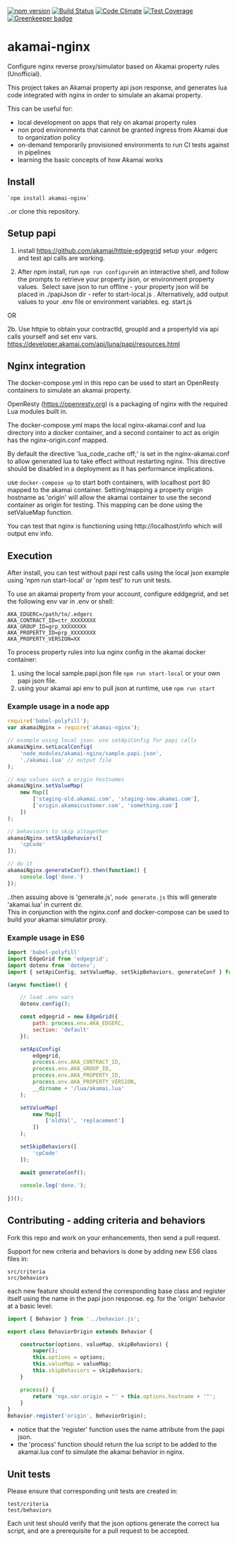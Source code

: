 [![npm version](https://badge.fury.io/js/akamai-nginx.svg)](https://badge.fury.io/js/akamai-nginx)
[![Build Status](https://travis-ci.org/wyvern8/akamai-nginx.svg?branch=master)](https://travis-ci.org/wyvern8/akamai-nginx)
[![Code Climate](https://codeclimate.com/github/wyvern8/akamai-nginx/badges/gpa.svg)](https://codeclimate.com/github/wyvern8/akamai-nginx)
[![Test Coverage](https://codeclimate.com/github/wyvern8/akamai-nginx/badges/coverage.svg)](https://codeclimate.com/github/wyvern8/akamai-nginx/coverage)
[![Greenkeeper badge](https://badges.greenkeeper.io/wyvern8/akamai-nginx.svg)](https://greenkeeper.io/)

# akamai-nginx
Configure nginx reverse proxy/simulator based on Akamai property rules (Unofficial).

This project takes an Akamai property api json response, and generates lua code integrated with nginx in order to 
simulate an akamai property.  

This can be useful for: 
- local development on apps that rely on akamai property rules
- non prod environments that cannot be granted ingress from Akamai due to organization policy
- on-demand temporarily provisioned environments to run CI tests against in pipelines
- learning the basic concepts of how Akamai works

## Install
    `npm install akamai-nginx` 
    
..or clone this repository.

## Setup papi
1. install https://github.com/akamai/httpie-edgegrid 
setup your .edgerc and test api calls are working.

2. After npm install, run `npm run configure`in an interactive shell, and follow the prompts to retrieve your property json, or environment property values.  Select save json to run offline - your property json will be placed in ./papiJson dir - refer to start-local.js .  Alternatively, add output values to your .env file or environment variables. eg. start.js

OR

2b. Use httpie to obtain your contractId, groupId and 
a propertyId via api calls yourself and set env vars.
https://developer.akamai.com/api/luna/papi/resources.html

## Nginx integration
The docker-compose.yml in this repo can be used to start an OpenResty containers to simulate an akamai property.
  
OpenResty (https://openresty.org) is a packaging of nginx with the required Lua modules built in.

The docker-compose.yml maps the local nginx-akamai.conf and lua directory into a docker container, 
and a second container to act as origin has the nginx-origin.conf mapped.  

By default the directive 'lua_code_cache off;' is set in the nginx-akamai.conf to allow generated lua 
to take effect without restarting nginx.  This directive should be disabled in a deployment as it has performance implications.

use ```docker-compose up``` to start both containers, with localhost port 80 mapped to the akamai container.  Setting/mapping a property origin 
hostname as 'origin' will allow the akamai container to use the second container as origin for testing.  This mapping can be done using the setValueMap function.

You can test that nginx is functioning using http://localhost/info which will output env info.

## Execution
After install, you can test without papi rest calls using the local json example using 'npm run start-local' or 'npm test' to run unit tests.

To use an akamai property from your account, configure eddgegrid, and set the following env var in .env or shell:

    AKA_EDGERC=/path/to/.edgerc    
    AKA_CONTRACT_ID=ctr_XXXXXXXX
    AKA_GROUP_ID=grp_XXXXXXXX
    AKA_PROPERTY_ID=prp_XXXXXXXX
    AKA_PROPERTY_VERSION=XX
    
To process property rules into lua nginx config in the akamai docker container:

1. using the local sample.papi.json file `npm run start-local` or your own papi json file.
2. using your akamai api env to pull json at runtime, use `npm run start`

### Example usage in a node app
```javascript
require('babel-polyfill');
var akamaiNginx = require('akamai-nginx');

// example using local json. use setApiConfig for papi calls
akamaiNginx.setLocalConfig(
    'node_modules/akamai-nginx/sample.papi.json',
    './akamai.lua' // output file
);

// map values such a origin hostnames
akamaiNginx.setValueMap(
    new Map([
        ['staging-old.akamai.com', 'staging-new.akamai.com'],
        ['origin.akamaicustomer.com', 'something.com']
    ])
);

// behaviours to skip altogether
akamaiNginx.setSkipBehaviors([
    'cpCode'
]);

// do it
akamaiNginx.generateConf().then(function() {
    console.log('done.')
});

```  
..then assuing above is 'generate.js', `node generate.js` this will generate 'akamai.lua' in current dir.  
This in conjunction with the nginx.conf and docker-compose can be used to build your akamai simulator proxy.
    
### Example usage in ES6
```javascript
import 'babel-polyfill'
import EdgeGrid from 'edgegrid';
import dotenv from 'dotenv';
import { setApiConfig, setValueMap, setSkipBehaviors, generateConf } from 'akamai-nginx';

(async function() {

    // load .env vars
    dotenv.config();

    const edgegrid = new EdgeGrid({
        path: process.env.AKA_EDGERC,
        section: 'default'
    });

    setApiConfig(
        edgegrid,
        process.env.AKA_CONTRACT_ID,
        process.env.AKA_GROUP_ID,
        process.env.AKA_PROPERTY_ID,
        process.env.AKA_PROPERTY_VERSION,
        __dirname + '/lua/akamai.lua'
    );

    setValueMap(
        new Map([
            ['oldVal', 'replacement']
        ])
    );

    setSkipBehaviors([
        'cpCode'
    ]);

    await generateConf();
    
    console.log('done.');
    
})();
````

## Contributing - adding criteria and behaviors
Fork this repo and work on your enhancements, then send a pull request.

Support for new criteria and behaviors is done by adding new ES6 class files in:

```
src/criteria
src/behaviors

```
each new feature should extend the corresponding base class and register itself using the name in the papi json response. 
eg. for the 'origin' behavior at a basic level:

```typescript
import { Behavior } from '../behavior.js';

export class BehaviorOrigin extends Behavior {

    constructor(options, valueMap, skipBehaviors) {
        super();
        this.options = options;
        this.valueMap = valueMap;
        this.skipBehaviors = skipBehaviors;
    }

    process() {
        return 'ngx.var.origin = "' + this.options.hostname + '"';
    }
}
Behavior.register('origin', BehaviorOrigin);
```
- notice that the 'register' function uses the name attribute from the papi json.
- the 'process' function should return the lua script to be added to the akamai.lua conf to simulate the akamai behavior in nginx.

## Unit tests
Please ensure that corresponding unit tests are created in:
```
test/criteria
test/behaviors
```
Each unit test should verify that the json options generate the correct lua script, and are a prerequisite for a pull request to be accepted.
